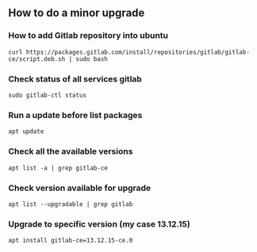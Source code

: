 ## How to do a minor upgrade

### How to add Gitlab repository into ubuntu

```shell
curl https://packages.gitlab.com/install/repositories/gitlab/gitlab-ce/script.deb.sh | sudo bash
```

### Check status of all services gitlab

```shell
sudo gitlab-ctl status
```

### Run a update before list packages

```shell
apt update
```

### Check all the available versions

```shell
apt list -a | grep gitlab-ce
```

### Check version available for upgrade

```shell
apt list --upgradable | grep gitlab
```

### Upgrade to specific version (my case 13.12.15)

```shell
apt install gitlab-ce=13.12.15-ce.0
```
